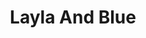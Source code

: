 ---
title: 'Layla And Blue'
image: 'layla-and-blue.jpg'
size: '24" x 20"'
medium: 'oil on linen'
year: 2016
---